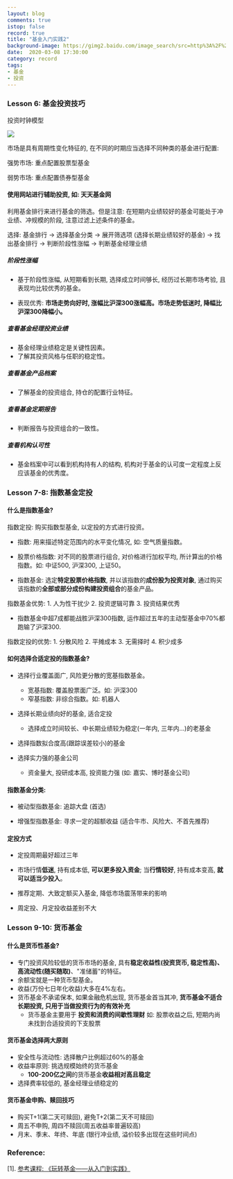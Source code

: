 ```yaml
---
layout: blog
comments: true
istop: false
record: true
title: "基金入门实践2"
background-image: https://gimg2.baidu.com/image_search/src=http%3A%2F%2Fwww.xs-keji.com%2Fuploads%2Fallimg%2F190723%2F2241364257_0.jpeg&refer=http%3A%2F%2Fwww.xs-keji.com&app=2002&size=f9999,10000&q=a80&n=0&g=0n&fmt=jpeg?sec=1617677601&t=8860fbbfbd22e6c067e5f10e45479d2d
date:  2020-03-08 17:30:00
category: record
tags:
- 基金
- 投资
---
```


### Lesson 6: 基金投资技巧

投资时钟模型 

![](https://i.loli.net/2021/03/07/kwp9KWuhVPYZngE.png)

市场是具有周期性变化特征的, 在不同的时期应当选择不同种类的基金进行配置:

强势市场: 重点配置股票型基金

弱势市场: 重点配置债券型基金



#### 使用网站进行辅助投资, 如: 天天基金网

利用基金排行来进行基金的筛选。但是注意: 在短期内业绩较好的基金可能处于冲业绩、冲规模的阶段, 注意过滤上述条件的基金。

选择: 基金排行 -> 选择基金分类 -> 展开筛选项 (选择长期业绩较好的基金) -> 找出基金排行 -> 判断阶段性涨幅 -> 判断基金经理业绩

##### 阶段性涨幅

- 基于阶段性涨幅, 从短期看到长期, 选择成立时间够长, 经历过长期市场考验, 且表现均比较优秀的基金。

- 表现优秀: **市场走势向好时, 涨幅比沪深300涨幅高。市场走势低迷时, 降幅比沪深300降幅小。**

##### 查看基金经理投资业绩

- 基金经理业绩稳定是关键性因素。
- 了解其投资风格与任职的稳定性。

##### 查看基金产品档案

- 了解基金的投资组合, 持仓的配置行业特征。

##### 查看基金定期报告

- 判断报告与投资组合的一致性。

##### 查看机构认可性

- 基金档案中可以看到机构持有人的结构, 机构对于基金的认可度一定程度上反应该基金的优秀度。



### Lesson 7-8: 指数基金定投

#### 什么是指数基金?

指数定投: 购买指数型基金, 以定投的方式进行投资。

- 指数: 用来描述特定范围内的水平变化情况, 如: 空气质量指数。

- 股票价格指数: 对不同的股票进行组合, 对价格进行加权平均, 所计算出的价格指数。如: 中证500, 沪深300, 上证50。

- 指数基金: 选定**特定股票价格指数**, 并以该指数的**成份股为投资对象**, 通过购买该指数的**全部或部分成份构建投资组合**的基金产品。

指数基金优势: 1. 人为性干扰少 2. 投资逻辑可靠 3. 投资结果优秀

- 指数基金中超7成都能战胜沪深300指数, 运作超过五年的主动型基金中70%都跑输了沪深300.

指数定投的优势: 1. 分散风险 2. 平摊成本 3. 无需择时 4. 积少成多

#### 如何选择合适定投的指数基金?

- 选择行业覆盖面广, 风险更分散的宽基指数基金。
  - 宽基指数: 覆盖股票面广泛。如: 沪深300
  - 窄基指数: 非综合指数。如: 机器人

- 选择长期业绩向好的基金, 适合定投
  - 选择成立时间较长、中长期业绩较为稳定(一年内, 三年内...)的老基金
- 选择指数拟合度高(跟踪误差较小)的基金
- 选择实力强的基金公司
  - 资金量大, 投研成本高, 投资能力强 (如: 嘉实、博时基金公司)

#### 指数基金分类:

- 被动型指数基金: 追踪大盘 (首选)

- 增强型指数基金: 寻求一定的超额收益 (适合牛市、风险大、不首先推荐)

#### 定投方式

- 定投周期最好超过三年
- 市场行情**低迷**, 持有成本低, **可以更多投入资金**; 当**行情较好**, 持有成本变高, **就可以适当少投入**。

- 推荐定期、大致定额买入基金, 降低市场震荡带来的影响
- 周定投、月定投收益差别不大



### Lesson 9-10: 货币基金

#### 什么是货币性基金?

- 专门投资风险较低的货币市场的基金, 具有**稳定收益性(投资货币, 稳定性高)、高流动性(随买随取)**、"准储蓄"的特征。
- 余额宝就是一种货币型基金。
- 收益(万份七日年化收益)大多在4%左右。
- 货币基金不承诺保本, 如果金融危机出现, 货币基金首当其冲, **货币基金不适合长期投资, 只用于当做投资行为的有效补充**
  - 货币基金主要用于 **投资和消费的间歇性理财** 如: 股票收益之后, 短期内尚未找到合适投资的下支股票

#### 货币基金选择两大原则

- 安全性与流动性: 选择散户比例超过60%的基金
- 收益率原则: 挑选规模始终的货币基金
  - **100-200亿之间**的货币基金**收益相对高且稳定**
- 选择费率较低的, 基金经理业绩稳定的

#### 货币基金申购、赎回技巧

- 购买T+1(第二天可赎回), 避免T+2(第二天不可赎回)
- 周五不申购, 周四不赎回(周五收益率普遍较高)
- 月末、季末、年终、年底 (银行冲业绩, 溢价较多出现在这些时间点)

### Reference:

[1]. [参考课程: 《玩转基金——从入门到实践》](https://study.163.com/course/courseLearn.htm?courseId=1005240041)

